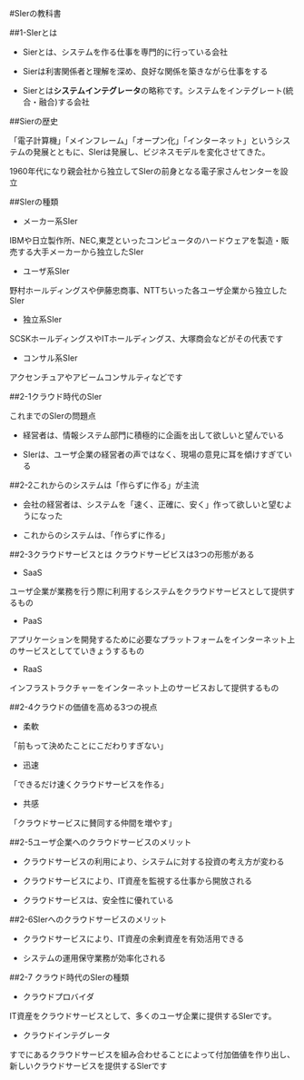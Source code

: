 #SIerの教科書

##1-SIerとは

* Sierとは、システムを作る仕事を専門的に行っている会社

* Sierは利害関係者と理解を深め、良好な関係を築きながら仕事をする

* Sierとは**システムインテグレータ**の略称です。システムをインテグレート(統合・融合)する会社

##Sierの歴史

「電子計算機」「メインフレーム」「オープン化」「インターネット」というシステムの発展とともに、SIerは発展し、ビジネスモデルを変化させてきた。

1960年代になり親会社から独立してSIerの前身となる電子家さんセンターを設立

##SIerの種類

* メーカー系SIer

IBMや日立製作所、NEC,東芝といったコンピュータのハードウェアを製造・販売する大手メーカーから独立したSIer

* ユーザ系SIer

野村ホールディングスや伊藤忠商事、NTTちいった各ユーザ企業から独立したSIer

* 独立系SIer

SCSKホールディングスやITホールディングス、大塚商会などがその代表です

* コンサル系SIer

アクセンチュアやアビームコンサルティなどです


##2-1クラウド時代のSIer

これまでのSIerの問題点

* 経営者は、情報システム部門に積極的に企画を出して欲しいと望んでいる 

* SIerは、ユーザ企業の経営者の声ではなく、現場の意見に耳を傾けすぎている

##2-2これからのシステムは「作らずに作る」が主流

* 会社の経営者は、システムを「速く、正確に、安く」作って欲しいと望むようになった

* これからのシステムは、「作らずに作る」

##2-3クラウドサービスとは
クラウドサービビスは3つの形態がある

* SaaS

ユーザ企業が業務を行う際に利用するシステムをクラウドサービスとして提供するもの

* PaaS

アプリケーションを開発するために必要なプラットフォームをインターネット上のサービスとしてていきょうするもの

* RaaS

インフラストラクチャーをインターネット上のサービスおして提供するもの


##2-4クラウドの価値を高める3つの視点

* 柔軟

「前もって決めたことにこだわりすぎない」

* 迅速

「できるだけ速くクラウドサービスを作る」

* 共感

「クラウドサービスに賛同する仲間を増やす」

##2-5ユーザ企業へのクラウドサービスのメリット

* クラウドサービスの利用により、システムに対する投資の考え方が変わる

* クラウドサービスにより、IT資産を監視する仕事から開放される

* クラウドサービスは、安全性に優れている

##2-6SIerへのクラウドサービスのメリット

* クラウドサービスにより、IT資産の余剰資産を有効活用できる

* システムの運用保守業務が効率化される

##2-7 クラウド時代のSIerの種類

* クラウドプロバイダ

IT資産をクラウドサービスとして、多くのユーザ企業に提供するSIerです。

* クラウドインテグレータ

すでにあるクラウドサービスを組み合わせることによって付加価値を作り出し、新しいクラウドサービスを提供するSIerです



